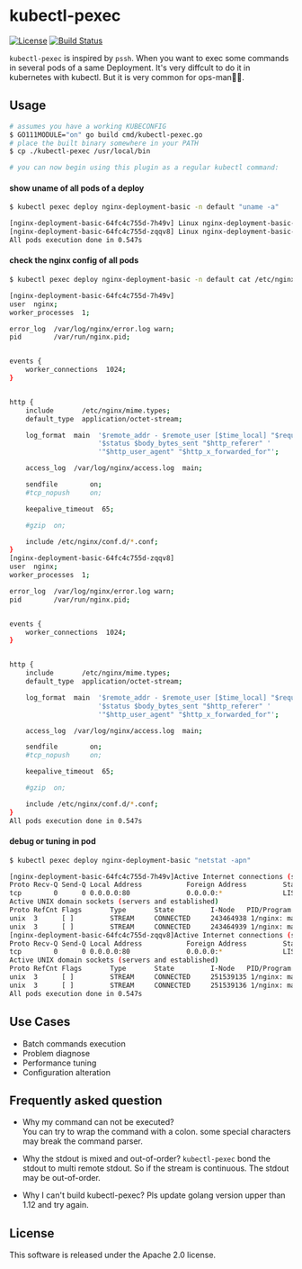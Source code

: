 # kubectl-pexec 
[![License](https://img.shields.io/badge/license-Apache%202-4EB1BA.svg)](https://www.apache.org/licenses/LICENSE-2.0.html)
[![Build Status](https://travis-ci.org/ringtail/kubectl-pexec.svg?branch=master)](https://travis-ci.org/ringtail/kubectl-pexec)     

`kubectl-pexec` is inspired by `pssh`. When you want to exec some commands in several pods of a same Deployment. It's very diffcult to do it in kubernetes with kubectl. But it is very common for ops-man🔧👱. 

## Usage 
```sh
# assumes you have a working KUBECONFIG
$ GO111MODULE="on" go build cmd/kubectl-pexec.go
# place the built binary somewhere in your PATH
$ cp ./kubectl-pexec /usr/local/bin

# you can now begin using this plugin as a regular kubectl command:
```

#### show uname of all pods of a deploy 
```sh 
$ kubectl pexec deploy nginx-deployment-basic -n default "uname -a" 

[nginx-deployment-basic-64fc4c755d-7h49v] Linux nginx-deployment-basic-64fc4c755d-7h49v 4.19.57-15.1.al7.x86_64 #1 SMP Thu Aug 29 13:46:41 CST 2019 x86_64 GNU/Linux
[nginx-deployment-basic-64fc4c755d-zqqv8] Linux nginx-deployment-basic-64fc4c755d-zqqv8 4.19.57-15.1.al7.x86_64 #1 SMP Thu Aug 29 13:46:41 CST 2019 x86_64 GNU/Linux
All pods execution done in 0.547s
```

#### check the nginx config of all pods 
```sh 
$ kubectl pexec deploy nginx-deployment-basic -n default cat /etc/nginx/nginx.conf

[nginx-deployment-basic-64fc4c755d-7h49v]
user  nginx;
worker_processes  1;

error_log  /var/log/nginx/error.log warn;
pid        /var/run/nginx.pid;


events {
    worker_connections  1024;
}


http {
    include       /etc/nginx/mime.types;
    default_type  application/octet-stream;

    log_format  main  '$remote_addr - $remote_user [$time_local] "$request" '
                      '$status $body_bytes_sent "$http_referer" '
                      '"$http_user_agent" "$http_x_forwarded_for"';

    access_log  /var/log/nginx/access.log  main;

    sendfile        on;
    #tcp_nopush     on;

    keepalive_timeout  65;

    #gzip  on;

    include /etc/nginx/conf.d/*.conf;
}
[nginx-deployment-basic-64fc4c755d-zqqv8]
user  nginx;
worker_processes  1;

error_log  /var/log/nginx/error.log warn;
pid        /var/run/nginx.pid;


events {
    worker_connections  1024;
}


http {
    include       /etc/nginx/mime.types;
    default_type  application/octet-stream;

    log_format  main  '$remote_addr - $remote_user [$time_local] "$request" '
                      '$status $body_bytes_sent "$http_referer" '
                      '"$http_user_agent" "$http_x_forwarded_for"';

    access_log  /var/log/nginx/access.log  main;

    sendfile        on;
    #tcp_nopush     on;

    keepalive_timeout  65;

    #gzip  on;

    include /etc/nginx/conf.d/*.conf;
}
All pods execution done in 0.547s
```

#### debug or tuning in pod 
```sh 
$ kubectl pexec deploy nginx-deployment-basic "netstat -apn"

[nginx-deployment-basic-64fc4c755d-7h49v]Active Internet connections (servers and established)
Proto Recv-Q Send-Q Local Address           Foreign Address         State       PID/Program name
tcp        0      0 0.0.0.0:80              0.0.0.0:*               LISTEN      1/nginx: master pro
Active UNIX domain sockets (servers and established)
Proto RefCnt Flags       Type       State         I-Node   PID/Program name     Path
unix  3      [ ]         STREAM     CONNECTED     243464938 1/nginx: master pro
unix  3      [ ]         STREAM     CONNECTED     243464939 1/nginx: master pro
[nginx-deployment-basic-64fc4c755d-zqqv8]Active Internet connections (servers and established)
Proto Recv-Q Send-Q Local Address           Foreign Address         State       PID/Program name
tcp        0      0 0.0.0.0:80              0.0.0.0:*               LISTEN      1/nginx: master pro
Active UNIX domain sockets (servers and established)
Proto RefCnt Flags       Type       State         I-Node   PID/Program name     Path
unix  3      [ ]         STREAM     CONNECTED     251539135 1/nginx: master pro
unix  3      [ ]         STREAM     CONNECTED     251539136 1/nginx: master pro
All pods execution done in 0.547s
```

## Use Cases 
* Batch commands execution 
* Problem diagnose 
* Performance tuning 
* Configuration alteration 

## Frequently asked question
* Why my command can not be executed?   
You can try to wrap the command with a colon. some special characters may break the command parser.
                                             
* Why the stdout is mixed and out-of-order?
`kubectl-pexec` bond the stdout to multi remote stdout. So if the stream is continuous. The stdout may be out-of-order.

* Why I can't build kubectl-pexec? 
Pls update golang version upper than 1.12 and try again.

## License
This software is released under the Apache 2.0 license.
